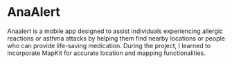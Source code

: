 # AnaAlert
Anaalert is a mobile app designed to assist individuals experiencing allergic reactions or asthma attacks by helping them find nearby locations or people who can provide life-saving medication. During the project, I learned to incorporate MapKit for accurate location and mapping functionalities.
